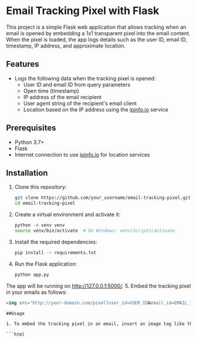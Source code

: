 # Email Tracking Pixel with Flask

This project is a simple Flask web application that allows tracking when an email is opened by embedding a 1x1 transparent pixel into the email content. When the pixel is loaded, the app logs details such as the user ID, email ID, timestamp, IP address, and approximate location.

## Features
- Logs the following data when the tracking pixel is opened:
  - User ID and email ID from query parameters
  - Open time (timestamp)
  - IP address of the email recipient
  - User agent string of the recipient's email client
  - Location based on the IP address using the [ipinfo.io](https://ipinfo.io) service
  
## Prerequisites
- Python 3.7+
- Flask
- Internet connection to use [ipinfo.io](https://ipinfo.io) for location services

## Installation

1. Clone this repository:

   ```bash
   git clone https://github.com/your_username/email-tracking-pixel.git
   cd email-tracking-pixel
2. Create a virtual environment and activate it:

   ```bash
   python -m venv venv
   source venv/bin/activate  # On Windows: venv\Scripts\activate
3. Install the required dependencies:

   ```bash
   pip install -r requirements.txt
4. Run the Flask application:

   ```bash
   python app.py
  The app will be running on http://127.0.0.1:5000/.
5. Embed the tracking pixel in your emails as follows:

   ```html
   <img src="http://your-domain.com/pixel?user_id=USER_ID&email_id=EMAIL_ID" width="1" height="1" style="display:none;" />

##Usage

1. To embed the tracking pixel in an email, insert an image tag like this:

   ```html
  
